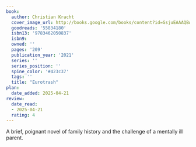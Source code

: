 ```yaml
---
book:
  author: Christian Kracht 
  cover_image_url: http://books.google.com/books/content?id=GsjuEAAAQBAJ&printsec=frontcover&img=1&zoom=1&source=gbs_api
  goodreads: '55834180'
  isbn13: '9783462050837'
  isbn9: 
  owned: ''
  pages: '209'
  publication_year: '2021'
  series: ''
  series_position: ''
  spine_color: '#423c37'
  tags: ''
  title: "Eurotrash"
plan:
  date_added: 2025-04-21
review:
  date_read:
  - 2025-04-21
  rating: 4
---
```

A brief, poignant novel of family history and the challenge of a mentally ill parent. 
